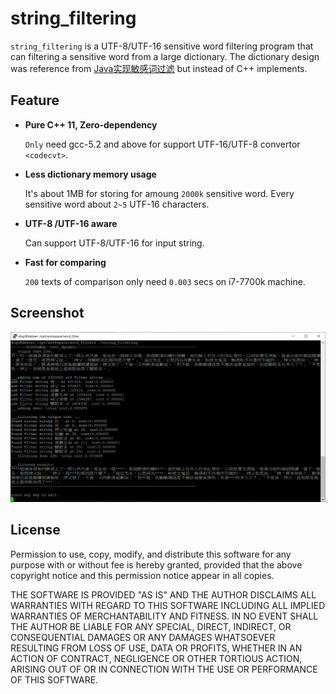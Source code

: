 ﻿string_filtering
=======

`string_filtering` is a UTF-8/UTF-16 sensitive word filtering program that can filtering a sensitive word from a large dictionary. The dictionary design was reference from [Java实现敏感词过滤](https://blog.csdn.net/chenssy/article/details/26961957) but instead of C++ implements.

Feature
--------

*	**Pure C++ 11, Zero-dependency**
  
	`Only` need gcc-5.2 and above for support UTF-16/UTF-8 convertor `<codecvt>`.
	
*	**Less dictionary memory usage**

	It's about 1MB for storing for amoung `2000k` sensitive word. 
	Every sensitive word about `2~5` UTF-16 characters. 

*	**UTF-8 /UTF-16 aware**

	Can support UTF-8/UTF-16 for input string. 

*	**Fast for comparing**

	`200` texts of comparison only need `0.003` secs on i7-7700k machine.

Screenshot
-------

![Yo](output.PNG)

License
-------

Permission to use, copy, modify, and distribute this software for any
purpose with or without fee is hereby granted, provided that the above
copyright notice and this permission notice appear in all copies.

THE SOFTWARE IS PROVIDED "AS IS" AND THE AUTHOR DISCLAIMS ALL WARRANTIES
WITH REGARD TO THIS SOFTWARE INCLUDING ALL IMPLIED WARRANTIES OF
MERCHANTABILITY AND FITNESS. IN NO EVENT SHALL THE AUTHOR BE LIABLE FOR
ANY SPECIAL, DIRECT, INDIRECT, OR CONSEQUENTIAL DAMAGES OR ANY DAMAGES
WHATSOEVER RESULTING FROM LOSS OF USE, DATA OR PROFITS, WHETHER IN AN
ACTION OF CONTRACT, NEGLIGENCE OR OTHER TORTIOUS ACTION, ARISING OUT OF
OR IN CONNECTION WITH THE USE OR PERFORMANCE OF THIS SOFTWARE.


